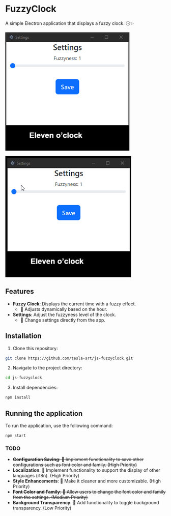 # FuzzyClock

A simple Electron application that displays a fuzzy clock. 🕒✨


![](assets/20250228_231322_screen0.png)


![](assets/20250228_231417_screen1.gif)

## Features

- **Fuzzy Clock**: Displays the current time with a fuzzy effect.
  - 🔄 Adjusts dynamically based on the hour.
- **Settings**: Adjust the fuzzyness level of the clock.
  - 🔧 Change settings directly from the app.

## Installation

1. Clone this repository:

```sh
git clone https://github.com/tesla-srt/js-fuzzyclock.git
```

2. Navigate to the project directory:

```sh
cd js-fuzzyclock
```

3. Install dependencies:

```sh
npm install
```

## Running the application

To run the application, use the following command:

```
npm start
```

### TODO

- ~~**Configuration Saving**: 🔄 Implement functionality to save other configurations such as font color and family. (High Priority)~~
- **Localization**: 🔄 Implement functionality to support the display of other languages (i18n). (High Priority)
- **Style Enhancements**: 🔄 Make it cleaner and more customizable. (High Priority)
- ~~**Font Color and Family**: 🔧 Allow users to change the font color and family from the settings. (Medium Priority)~~
- **Background Transparency**: 👀 Add functionality to toggle background transparency. (Low Priority)
